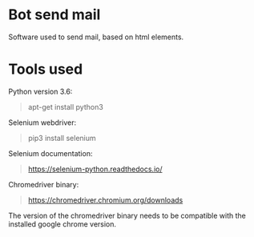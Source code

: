 # Bot send mail

Software used to send mail, based on html elements.

# Tools used

Python version 3.6:

> apt-get install python3

Selenium webdriver:

> pip3 install selenium

Selenium documentation:

> https://selenium-python.readthedocs.io/

Chromedriver binary:

> https://chromedriver.chromium.org/downloads

The version of the chromedriver binary needs to be compatible with the installed google chrome version.
